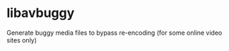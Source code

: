 libavbuggy
==========

Generate buggy media files to bypass re-encoding (for some online video sites only)
